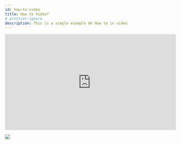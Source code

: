 ```yaml
---
id: how-to-video
title: How to Video?
# prettier-ignore
description: This is a simple example de How to in video
---
```


<iframe width="560" height="315" src="https://www.youtube-nocookie.com/embed/TmIPWda0IKg?si=O3W38ci_MGelKMYN" title="YouTube video player" frameborder="0" allow="accelerometer; autoplay; clipboard-write; encrypted-media; gyroscope; picture-in-picture; web-share" referrerpolicy="strict-origin-when-cross-origin" allowfullscreen></iframe>

[![](https://markdown-videos-api.jorgenkh.no/youtube/{video_id})](https://youtu.be/watch?v=aIURaocR5D8)
